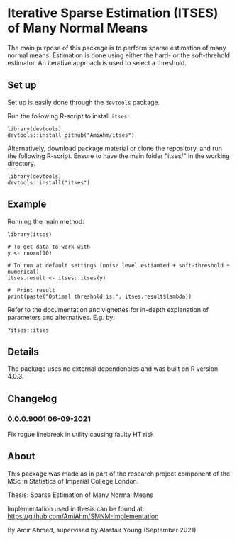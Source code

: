 # Iterative Sparse Estimation (ITSES) of Many Normal Means

The  main purpose of this package is to perform sparse estimation of many normal means.  Estimation is done using either the hard- or the soft-threhold estimator. 
An iterative approach is used to select a threshold.

## Set up 

Set up is easily done through the `devtools` package. 

Run the following R-script to install `itses`:

```{r}
library(devtools)
devtools::install_github("AmiAhm/itses")
```

Alternatively, download package material or clone the repository, and run the following R-script. Ensure to have the main folder "itses/" in the working directory.

```{r}
library(devtools)
devtools::install("itses")
```


## Example

Running the main method: 

```{r}
library(itses)

# To get data to work with
y <- rnorm(10) 

# To run at default settings (noise level estiamted + soft-threshold + numerical)
itses.result <- itses::itses(y) 

#  Print result
print(paste("Optimal threshold is:", itses.result$lambda))

```

Refer to the documentation and vignettes for in-depth explanation of parameters and alternatives. E.g. by:
```{r}
?itses::itses
```


## Details

The package uses no external dependencies and was built on R version 4.0.3.


## Changelog

### 0.0.0.9001 06-09-2021
Fix rogue linebreak in utility causing faulty HT risk


## About

This package was made as in part of the research project component of the MSc in Statistics of Imperial College London.

Thesis: Sparse Estimation of Many Normal Means

Implementation used in thesis can be found at: https://github.com/AmiAhm/SMNM-Implementation

By Amir Ahmed, supervised by Alastair Young (September 2021)



